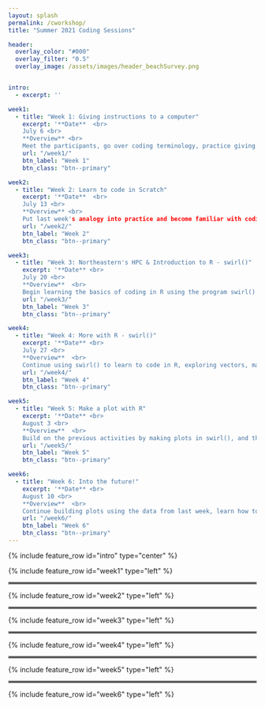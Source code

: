 ```yaml
---
layout: splash
permalink: /cworkshop/
title: "Summer 2021 Coding Sessions"

header:
  overlay_color: "#000"
  overlay_filter: "0.5"
  overlay_image: /assets/images/header_beachSurvey.png


intro: 
  - excerpt: ''

week1:
  - title: "Week 1: Giving instructions to a computer"
    excerpt: '**Date**  <br>
    July 6 <br>
    **Overview** <br>
    Meet the participants, go over coding terminology, practice giving explicit instructions, and try paired coding.'
    url: "/week1/"
    btn_label: "Week 1"
    btn_class: "btn--primary"

week2:
  - title: "Week 2: Learn to code in Scratch"
    excerpt: '**Date**  <br>
    July 13 <br>
    **Overview** <br>
    Put last week's analogy into practice and become familiar with coding basics by learning to code in Scratch.'
    url: "/week2/"
    btn_label: "Week 2"
    btn_class: "btn--primary"

week3:
  - title: "Week 3: Northeastern's HPC & Introduction to R - swirl()"
    excerpt: '**Date** <br>
    July 20 <br>
    **Overview**  <br>
    Begin learning the basics of coding in R using the program swirl(). <br>'
    url: "/week3/"
    btn_label: "Week 3"
    btn_class: "btn--primary"

week4:
  - title: "Week 4: More with R - swirl()"
    excerpt: '**Date** <br>
    July 27 <br>
    **Overview**  <br>
    Continue using swirl() to learn to code in R, exploring vectors, matrices, and dataframes. <br>'
    url: "/week4/"
    btn_label: "Week 4"
    btn_class: "btn--primary"

week5:
  - title: "Week 5: Make a plot with R"
    excerpt: '**Date** <br>
    August 3 <br>
    **Overview**  <br>
    Build on the previous activities by making plots in swirl(), and then create a plot using outside data. <br>'
    url: "/week5/"
    btn_label: "Week 5"
    btn_class: "btn--primary"

week6:
  - title: "Week 6: Into the future!"
    excerpt: '**Date** <br>
    August 10 <br>
    **Overview**  <br>
    Continue building plots using the data from last week, learn how to download and use R on your own, and discuss career opportunities involving data science and coding. <br>'
    url: "/week6/"
    btn_label: "Week 6"
    btn_class: "btn--primary"
---
```


{% include feature_row id="intro" type="center" %}

{% include feature_row id="week1" type="left" %}

<hr style="border:2px solid gray">

{% include feature_row id="week2" type="left" %}

<hr style="border:2px solid gray">

{% include feature_row id="week3" type="left" %}

<hr style="border:2px solid gray">

{% include feature_row id="week4" type="left" %}

<hr style="border:2px solid gray">

{% include feature_row id="week5" type="left" %}

<hr style="border:2px solid gray">

{% include feature_row id="week6" type="left" %}

